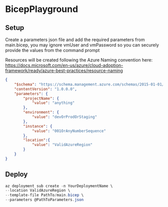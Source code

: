 # BicepPlayground

## Setup

Create a parameters json file and add the required parameters from main.bicep, you may ignore vmUser and vmPassword so you can securely provide the values from the command prompt

Resources will be created following the Azure Naming convention here: https://docs.microsoft.com/en-us/azure/cloud-adoption-framework/ready/azure-best-practices/resource-naming


```json
{
    "$schema": "https://schema.management.azure.com/schemas/2015-01-01/deploymentParameters.json#",
    "contentVersion": "1.0.0.0",
    "parameters": {
        "projectName": {
            "value": "anything"
        },
        "environment": {
            "value": "devOrProdOrStaging"
        },
        "instance": {
            "value": "001OrAnyNumberSequence"
        },
        "location":{
            "value": "ValidAzureRegion"
        }
    }
}
```

## Deploy

```powershell
az deployment sub create -n YourDeploymentName \
--location ValidAzureRegion \
--template-file PathTo/main.bicep \
--parameters @PathToParameters.json
```
